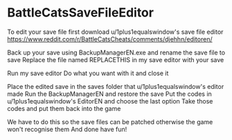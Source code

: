 # BattleCatsSaveFileEditor

To edit your save file first download u/1plus1equalswindow's save file editor https://www.reddit.com/r/BattleCatsCheats/comments/djehhn/editoren/

Back up your save using BackupManagerEN.exe and rename the save file to save
Replace the file named REPLACETHIS in my save editor with your save

Run my save editor
Do what you want with it and close it

Place the edited save in the saves folder that u/1plus1equalswindow's editor made
Run the BackupManagerEN and restore the save
Put the codes in u/1plus1equalswindow's EditorEN and choose the last option
Take those codes and put them back into the game

We have to do this so the save files can be patched otherwise the game won't recognise them
And done have fun!

